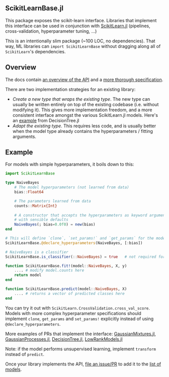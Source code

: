 ScikitLearnBase.jl
------------

This package exposes the scikit-learn interface. Libraries that implement this
interface can be used in conjunction with [ScikitLearn.jl](https://github.com/cstjean/ScikitLearn.jl) (pipelines, cross-validation, hyperparameter tuning, ...)

This is an intentionally slim package (~100 LOC, no dependencies). That way,
ML libraries can `import ScikitLearnBase` without dragging along all of
`ScikitLearn`'s dependencies.

Overview
-----

The docs contain [an overview of the API](http://scikitlearnjl.readthedocs.org/en/latest/api/) and a [more thorough specification](docs/API.md).

There are two implementation strategies for an existing library:

 - *Create a new type that wraps the existing type*. The new type can usually be written entirely on top of the existing codebase (i.e. without modifying it). This gives more implementation freedom, and a more consistent interface amongst the various ScikitLearn.jl models. Here's an [example](https://github.com/cstjean/DecisionTree.jl/blob/2722950c8f0c5e5c62204364308e28d4123383cb/src/scikitlearnAPI.jl) from DecisionTree.jl
 - *Adapt the existing type*. This requires less code, and is usually better when the model type already contains the hyperparameters / fitting arguments.

Example
-----

For models with simple hyperparameters, it boils down to this:

```julia
import ScikitLearnBase

type NaiveBayes
    # The model hyperparameters (not learned from data)
    bias::Float64

    # The parameters learned from data
    counts::Matrix{Int}
    
    # A constructor that accepts the hyperparameters as keyword arguments
    # with sensible defaults
    NaiveBayes(; bias=0.0f0) = new(bias)
end

# This will define `clone`, `set_params!` and `get_params` for the model
ScikitLearnBase.@declare_hyperparameters(NaiveBayes, [:bias])

# NaiveBayes is a classifier
ScikitLearnBase.is_classifier(::NaiveBayes) = true   # not required for transformers

function ScikitLearnBase.fit!(model::NaiveBayes, X, y)
    .... # modify model.counts here
    return model
end

function ScikitLearnBase.predict(model::NaiveBayes, X)
    .... # returns a vector of predicted classes here
end
```

You can try it out with `ScikitLearn.CrossValidation.cross_val_score`. Models
with more complex hyperparameter specifications should implement `clone`,
`get_params` and `set_params!` explicitly instead of using
`@declare_hyperparameters`. 

More examples of PRs that implement the interface: [GaussianMixtures.jl](https://github.com/davidavdav/GaussianMixtures.jl/pull/18/files), [GaussianProcesses.jl](https://github.com/STOR-i/GaussianProcesses.jl/pull/17/files), [DecisionTree.jl](https://github.com/bensadeghi/DecisionTree.jl/pull/29/files), [LowRankModels.jl](https://github.com/madeleineudell/LowRankModels.jl/pull/56/files)

Note: if the model performs unsupervised learning, implement `transform`
instead of `predict`.

Once your library implements the API, [file an
issue/PR](https://github.com/cstjean/ScikitLearn.jl/issues) to add it to
the [list of models](http://scikitlearnjl.readthedocs.io/en/latest/models/#julia-models).
